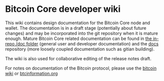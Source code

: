 # Bitcoin Core developer wiki

This wiki contains design documentation for the Bitcoin Core node and wallet.
The documentation is in a draft stage (potentially about future changes) and may be incorporated into the git repository when it is mature enough.
Mature Bitcoin Core related documentation can be found in [the in-repo /doc folder](https://github.com/bitcoin/bitcoin/tree/master/doc) (general user and developer documentation) and the [docs](https://github.com/bitcoin-core/docs) repository (more loosely coupled documentation such as gitian building).

The wiki is also used for collaborative editing of the release notes draft.

For notes on documentation of the Bitcoin protocol, please use the [bitcoin wiki](https://en.bitcoin.it/wiki/) or [btcinformation.org](https://btcinformation.org/en/developer-reference)